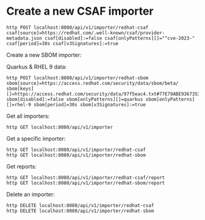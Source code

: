 # Create a new CSAF importer

```shell
http POST localhost:8080/api/v1/importer/redhat-csaf csaf[source]=https://redhat.com/.well-known/csaf/provider-metadata.json csaf[disabled]:=false csaf[onlyPatterns][]="^cve-2023-" csaf[period]=30s csaf[v3Signatures]:=true
```

Create a new SBOM importer:

Quarkus & RHEL 9 data:

```shell
http POST localhost:8080/api/v1/importer/redhat-sbom sbom[source]=https://access.redhat.com/security/data/sbom/beta/ sbom[keys][]=https://access.redhat.com/security/data/97f5eac4.txt#77E79ABE93673533ED09EBE2DCE3823597F5EAC4 sbom[disabled]:=false sbom[onlyPatterns][]=quarkus sbom[onlyPatterns][]=rhel-9 sbom[period]=30s sbom[v3Signatures]:=true
```

Get all importers:

```shell
http GET localhost:8080/api/v1/importer
```

Get a specific importer:

```shell
http GET localhost:8080/api/v1/importer/redhat-csaf
http GET localhost:8080/api/v1/importer/redhat-sbom
```

Get reports:

```shell
http GET localhost:8080/api/v1/importer/redhat-csaf/report
http GET localhost:8080/api/v1/importer/redhat-sbom/report
```

Delete an importer:

```shell
http DELETE localhost:8080/api/v1/importer/redhat-csaf
http DELETE localhost:8080/api/v1/importer/redhat-sbom
```
